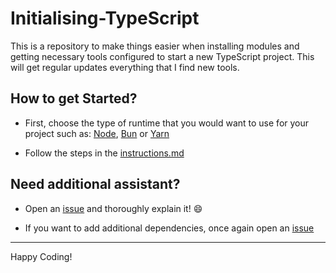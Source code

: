 # Initialising-TypeScript

This is a repository to make things easier when installing modules and getting necessary tools configured
to start a new TypeScript project. This will get regular updates everything that I find new tools.

## How to get Started?

- First, choose the type of runtime that you would want to use for your project such as: [Node](https://github.com/CringleySDays/Initialising-TypeScript/tree/nodejs-main), [Bun](https://github.com/CringleySDays/Initialising-TypeScript/tree/yarn-main) or [Yarn](https://github.com/CringleySDays/Initialising-TypeScript/tree/yarn-main)
  
- Follow the steps in the [instructions.md](https://github.com/CringleySDays/Initialising-TypeScript/blob/bun-main/INSTRUCTIONS.md)

## Need additional assistant?

- Open an [issue](https://github.com/CringleySDays/Initialising-TypeScript/issues) and thoroughly explain it! 😄

- If you want to add additional dependencies, once again open an [issue](https://github.com/CringleySDays/Initialising-TypeScript/issues)

--------
Happy Coding!
